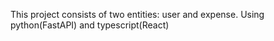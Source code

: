 This project consists of two entities: user and expense.
Using python(FastAPI) and typescript(React)
